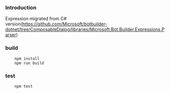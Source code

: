 ### Introduction
Expression migrated from C# version(https://github.com/Microsoft/botbuilder-dotnet/tree/ComposableDialog/libraries/Microsoft.Bot.Builder.Expressions.Parser)

### build
```
    npm install
    npm run build
```

### test
```
    npm test
```

